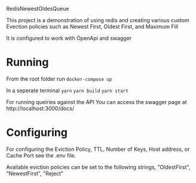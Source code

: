 RedisNewestOldesQueue

This project is a demonstration of using redis and creating various custom Evection policies such as Newest First, Oldest First, and Maximum Fill

It is configured to work with OpenApi and swagger
# Running
From the root folder run `docker-compose up`

In a seperate terminal 
`yarn`
`yarn build`
`yarn start`

For running queiries against the API You can access the swagger page at
http://localhost:3000/docs/

# Configuring
For configuring the Eviction Policy, TTL, Number of Keys, Host address, or Cache Port see the .env file. 

Available eviction policies can be set to the following strings, "OldestFirst", "NewestFirst", "Reject"